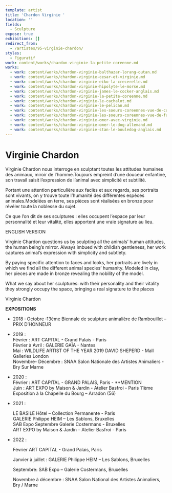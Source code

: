 ```yaml
---
template: artist
title: 'Chardon Virginie '
location: ''
fields:
  - Sculpture
expose: true
exhibitions: []
redirect_from:
  - /artistes/95-virginie-chardon/
styles:
  - Figuratif
work: content/works/chardon-virginie-la-petite-coreenne.md
works:
  - work: content/works/chardon-virginie-balthazar-lorang-outan.md
  - work: content/works/chardon-virginie-cesar-et-virginie.md
  - work: content/works/chardon-virginie-eiko-la-crecerelle.md
  - work: content/works/chardon-virginie-hipolyte-le-morse.md
  - work: content/works/chardon-virginie-james-le-cocker-anglais.md
  - work: content/works/chardon-virginie-la-petite-coreenne.md
  - work: content/works/chardon-virginie-le-cachalot.md
  - work: content/works/chardon-virginie-le-pelican.md
  - work: content/works/chardon-virginie-les-soeurs-coreennes-vue-de-cote.md
  - work: content/works/chardon-virginie-les-soeurs-coreennes-vue-de-face.md
  - work: content/works/chardon-virginie-omer-avec-virginie.md
  - work: content/works/chardon-virginie-omer-le-dog-allemand.md
  - work: content/works/chardon-virginie-stan-le-bouledog-anglais.md
---
```

# Virginie Chardon

Virginie Chardon nous interroge en sculptant toutes les attitudes humaines des animaux, miroir de l’homme.Toujours empreint d’une douceur enfantine, son travail saisit l’expression de l’animal avec simplicité et subtilité.

Portant une attention particulière aux faciès et aux regards, ses portraits sont vivants, on y trouve toute l’humanité des différentes espèces animales.Modelées en terre, ses pièces sont réalisées en bronze pour révéler toute la noblesse du sujet.

Ce que l’on dit de ses sculptures : elles occupent l’espace par leur personnalité et leur vitalité, elles apportent une vraie signature au lieu.

ENGLISH VERSION

Virginie Chardon questions us by sculpting all the animals’ human attitudes, the human being’s mirror. Always imbued with childish gentleness, her work captures animal’s expression with simplicity and subtlety.

By paying specific attention to faces and looks, her portraits are lively in which we find all the different animal species’ humanity. Modeled in clay, her pieces are made in bronze revealing the nobility of the model.

What we say about her sculptures: with their personality and their vitality they strongly occupy the space, bringing a real signature to the places

Virginie Chardon

**EXPOSITIONS**

* 2018 : Octobre :13ème Biennale de sculpture animalière de Rambouillet – PRIX D’HONNEUR
* 2019 :  
  Février : ART CAPITAL - Grand Palais - Paris  
  Février à Avril : GALERIE GAÏA - Nantes  
  Mai : WILDLIFE ARTIST OF THE YEAR 2019 DAVID SHEPERD - Mall Galleries London  
  Novembre- Décembre : SNAA Salon Nationale des Artistes Animaliers - Bry Sur Marne
* 2020 :  
  Février : ART CAPITAL - GRAND PALAIS, Paris - **MENTION  
  Juin : ART EXPO by Maison & Jardin - Atelier Basfroi - Paris 11ème  
  Exposition à la Chapelle du Bourg – Arradon (56)
* 2021 :

  LE BASILE Hôtel – Collection Permanente - Paris  
  GALERIE Philippe HEIM – Les Sablons, Bruxelles  
  SAB Expo Septembre Galerie Costermans - Bruxelles  
  ART EXPO by Maison & Jardin – Atelier Basfroi - Paris
* 2022 : 

  Février ART CAPITAL - Grand Palais, Paris

  Janvier à juillet : GALERIE Philippe HEIM – Les Sablons, Bruxelles

  Septembre: SAB Expo – Galerie Costermans, Bruxelles

  Novembre à décembre : SNAA Salon National des Artistes Animaliers, Bry / Marne

